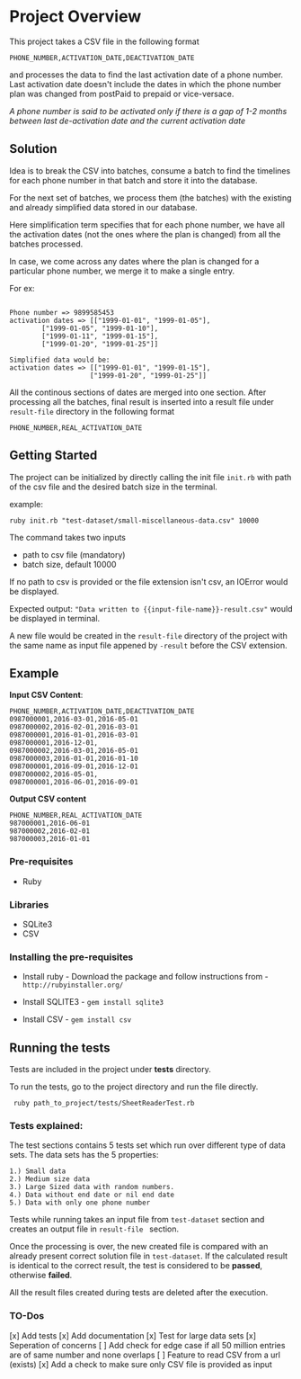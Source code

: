 # Project Overview

This project takes a CSV file in the following format

```
PHONE_NUMBER,ACTIVATION_DATE,DEACTIVATION_DATE
```
and processes the data to find the last activation date of a phone number.
Last activation date doesn't include the dates in which the phone number plan was changed from postPaid to prepaid or vice-versace.

*A phone number is said to be activated only if there is a gap of 1-2 months between last de-activation date and the current activation date*

## Solution

Idea is to break the CSV into batches, consume a batch to find the timelines for each phone number in that batch and store it into the database.

For the next set of batches, we process them (the batches) with the existing and already simplified data stored in our database.

Here simplification term specifies that for each phone number, we have all the activation dates (not the ones where the plan is changed) from all the batches processed. 

In case, we come across any dates where the plan is changed for a particular phone number, we merge it to make a single entry.

For ex: 

```

Phone number => 9899585453
activation dates => [["1999-01-01", "1999-01-05"],
		["1999-01-05", "1999-01-10"],
		["1999-01-11", "1999-01-15"],
		["1999-01-20", "1999-01-25"]]

Simplified data would be:
activation dates => [["1999-01-01", "1999-01-15"],
					["1999-01-20", "1999-01-25"]]

```

All the continous sections of dates are merged into one section. 
After processing all the batches, final result is inserted into a result file under `result-file` directory in the following format

`PHONE_NUMBER,REAL_ACTIVATION_DATE`

## Getting Started

The project can be initialized by directly calling the init file `init.rb` with path of the csv file and the desired batch size in the terminal.


example:

```
ruby init.rb "test-dataset/small-miscellaneous-data.csv" 10000 
```

The command takes two inputs
-	path to csv file (mandatory)
-	batch size, default 10000

If no path to csv is provided or the file extension isn't csv, an IOError would be displayed.

Expected output:
`"Data written to {{input-file-name}}-result.csv"` would be displayed in terminal.

A new file would be created in the `result-file` directory of the project with the same name as input file appened by `-result` before the CSV extension.

## Example

**Input CSV Content**:

```
PHONE_NUMBER,ACTIVATION_DATE,DEACTIVATION_DATE
0987000001,2016-03-01,2016-05-01
0987000002,2016-02-01,2016-03-01
0987000001,2016-01-01,2016-03-01
0987000001,2016-12-01,
0987000002,2016-03-01,2016-05-01
0987000003,2016-01-01,2016-01-10
0987000001,2016-09-01,2016-12-01
0987000002,2016-05-01,
0987000001,2016-06-01,2016-09-01
```

**Output CSV content**

```
PHONE_NUMBER,REAL_ACTIVATION_DATE
987000001,2016-06-01
987000002,2016-02-01
987000003,2016-01-01
```


### Pre-requisites
-	Ruby

### Libraries
-	SQLite3
-	CSV

### Installing the pre-requisites

- Install ruby - Download the package and follow instructions from - `http://rubyinstaller.org/`

- Install SQLITE3 - `gem install sqlite3`

 - Install CSV - `gem install csv`

## Running the tests

Tests are included in the project under **tests** directory.

To run the tests, go to the project directory and run the file directly.

``` ruby path_to_project/tests/SheetReaderTest.rb```

### Tests explained:

The test sections contains 5 tests set which run over different type of data sets. The data sets has the 5 properties:

	1.) Small data
	2.) Medium size data
	3.) Large Sized data with random numbers.
	4.) Data without end date or nil end date
	5.) Data with only one phone number

Tests while running takes an input file from `test-dataset` section and creates an output file in `result-file ` section.

Once the processing is over, the new created file is compared with an already present correct solution file in `test-dataset`. 
If the calculated result is identical to the correct result, the test is considered to be **passed**, otherwise **failed**.

All the result files created during tests are deleted after the execution.

### TO-Dos
[x] Add tests
[x] Add documentation
[x] Test for large data sets
[x] Seperation of concerns
[ ] Add check for edge case if all 50 million entries are of same number and none overlaps
[ ] Feature to read CSV from a url (exists)
[x] Add a check to make sure only CSV file is provided as input

